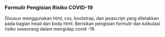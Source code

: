 <h3>Formulir Pengisian Risiko COVID-19</h3>
Disusun menggunakan html, css, bootstrap, dan javascript yang diletakkan pada bagian head dan body html. Berisikan pengisian formulir dan kalkulasi risiko seseorang dalam mengidap covid -19.
